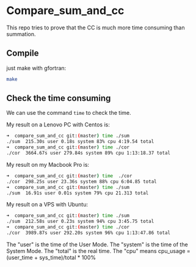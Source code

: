 # Compare_sum_and_cc

This repo tries to prove that the CC is much more time consuming than summation.

## Compile

just make with gfortran:

```bash
make
```

## Check the time consuming

We can use the command `time` to check the time.

My result on a Lenovo PC with Centos is: 

```bash
➜  compare_sum_and_cc git:(master) time ./sum
./sum  215.30s user 0.18s system 83% cpu 4:19.54 total
➜  compare_sum_and_cc git:(master) time ./cor
./cor  3664.67s user 279.84s system 89% cpu 1:13:18.37 total
```
My result on my Macbook Pro is:

```bash
➜  compare_sum_and_cc git:(master) time  ./cor
./cor  298.25s user 23.36s system 88% cpu 6:04.85 total
➜  compare_sum_and_cc git:(master) time ./sum
./sum  16.91s user 0.01s system 79% cpu 21.313 total
```

My result on a VPS with Ubuntu:
```bash
➜  compare_sum_and_cc git:(master) time ./sum
./sum  212.58s user 0.23s system 94% cpu 3:45.75 total
➜  compare_sum_and_cc git:(master) time ./cor
./cor  3989.87s user 292.20s system 96% cpu 1:13:47.86 total
```

The "user" is the time of the User Mode.
The "system" is the time of the System Mode.
The "total" is the real time.
The "cpu" means cpu_usage = (user_time + sys_time)/total * 100%

